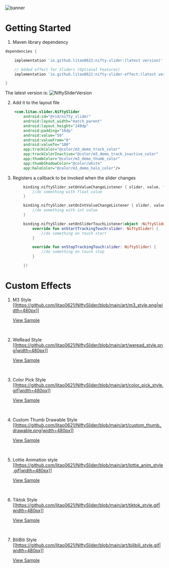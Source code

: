 ![banner](https://github.com/litao0621/NiftySlider/blob/main/art/banner1.png)

# Getting Started

1. Maven library dependency
``` groovy
dependencies {

    implementation 'io.github.litao0621:nifty-slider:(latest version)'

    // Added effect for Sliders (Optional Features)
    implementation 'io.github.litao0621:nifty-slider-effect:(latest version)'

}

```

The latest version is:
![NiftySliderVersion](https://maven-badges.herokuapp.com/maven-central/io.github.litao0621/nifty-slider/badge.svg)

2. Add it to the  layout file

``` xml
    <com.litao.slider.NiftySlider
        android:id="@+id/nifty_slider"
        android:layout_width="match_parent"
        android:layout_height="148dp"
        android:padding="16dp"
        android:value="50"
        android:valueFrom="0"
        android:valueTo="100"
        app:trackColor="@color/m3_demo_track_color"
        app:trackColorInactive="@color/m3_demo_track_inactive_color"
        app:thumbColor="@color/m3_demo_thumb_color"
        app:thumbShadowColor="@color/white"
        app:haloColor="@color/m3_demo_halo_color"/>
```
3. Registers a callback to be invoked when the slider changes

``` kotlin
        binding.niftySlider.setOnValueChangeListener { slider, value, fromUser ->
            //do something with float value
        }

        binding.niftySlider.setOnIntValueChangeListener { slider, value, fromUser ->
            //do something with int value
        }

        binding.niftySlider.setOnSliderTouchListener(object :NiftySlider.OnSliderTouchListener{
            override fun onStartTrackingTouch(slider: NiftySlider) {
                //do something on touch start
            }

            override fun onStopTrackingTouch(slider: NiftySlider) {
                //do something on touch stop
            }

        })
```

# Custom Effects

1. M3 Style
[[https://github.com/litao0621/NiftySlider/blob/main/art/m3_style.png|width=480px]]

    [View Sample](https://github.com/litao0621/NiftySlider/blob/main/simple/src/main/java/com/litao/niftyslider/fragment/M3StyleDemoFragment.kt)
<br/>

2. WeRead Style
[[https://github.com/litao0621/NiftySlider/blob/main/art/weread_style.png|width=480px]]

    [View Sample](https://github.com/litao0621/NiftySlider/blob/main/simple/src/main/java/com/litao/niftyslider/fragment/WeReadDemoFragment.kt)
<br/>

3. Color Pick Style
[[https://github.com/litao0621/NiftySlider/blob/main/art/color_pick_style.gif|width=480px]]

    [View Sample](https://github.com/litao0621/NiftySlider/blob/main/simple/src/main/java/com/litao/niftyslider/fragment/ColorPickDemoFragment.kt)
<br/>

4. Custom Thumb Drawable Style
[[https://github.com/litao0621/NiftySlider/blob/main/art/custom_thumb_drawable.png|width=480px]]

    [View Sample](https://github.com/litao0621/NiftySlider/blob/main/simple/src/main/java/com/litao/niftyslider/fragment/CustomThumbDemoFragment.kt)
<br/>

5. Lottie Animation style
[[https://github.com/litao0621/NiftySlider/blob/main/art/lottie_anim_style.gif|width=480px]]

    [View Sample](https://github.com/litao0621/NiftySlider/blob/main/simple/src/main/java/com/litao/niftyslider/fragment/CustomThumbWithLottieDemoFragment.kt)
<br/>

6. Tiktok Style
[[https://github.com/litao0621/NiftySlider/blob/main/art/tiktok_style.gif|width=480px]]

    [View Sample](https://github.com/litao0621/NiftySlider/blob/main/simple/src/main/java/com/litao/niftyslider/fragment/TiktokStyleDemoFragment.kt)
<br/>

7. BiliBili Style
[[https://github.com/litao0621/NiftySlider/blob/main/art/bilibili_style.gif|width=480px]]

    [View Sample](https://github.com/litao0621/NiftySlider/blob/main/simple/src/main/java/com/litao/niftyslider/fragment/BiliBiliDemoFragment.kt)
<br/>







